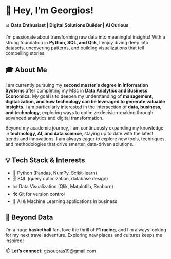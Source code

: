 # 👋 Hey, I’m Georgios!  

📊 **Data Enthusiast | Digital Solutions Builder | AI Curious**  

I’m passionate about transforming raw data into meaningful insights! With a strong foundation in **Python, SQL, and Qlik**, I enjoy diving deep into datasets, uncovering patterns, and building visualizations that tell compelling stories.  

## 🎓 About Me  
I am currently pursuing my **second master's degree in Information Systems** after completing my MSc in **Data Analytics and Business Economics**. My goal is to deepen my understanding of **management, digitalization, and how technology can be leveraged to generate valuable insights**. I am particularly interested in the intersection of **data, business, and technology**, exploring ways to optimize decision-making through advanced analytics and digital transformation.  

Beyond my academic journey, I am continuously expanding my knowledge in **technology, AI, and data science**, staying up to date with the latest trends and innovations. I am always eager to explore new tools, techniques, and methodologies that drive smarter, data-driven solutions.  

## 💡 Tech Stack & Interests  
- 🐍 Python (Pandas, NumPy, Scikit-learn)  
- 🗄 SQL (query optimization, database design)  
- 📊 Data Visualization (Qlik, Matplotlib, Seaborn)  
- 🛠 Git for version control  
- 🤖 AI & Machine Learning applications in business  

## 🏀 Beyond Data  
I’m a huge **basketball** fan, love the thrill of **F1 racing**, and I’m always looking for my next travel adventure. Exploring new places and cultures keeps me inspired!  

📫 **Let’s connect:** gtsoupras19@gmail.com
